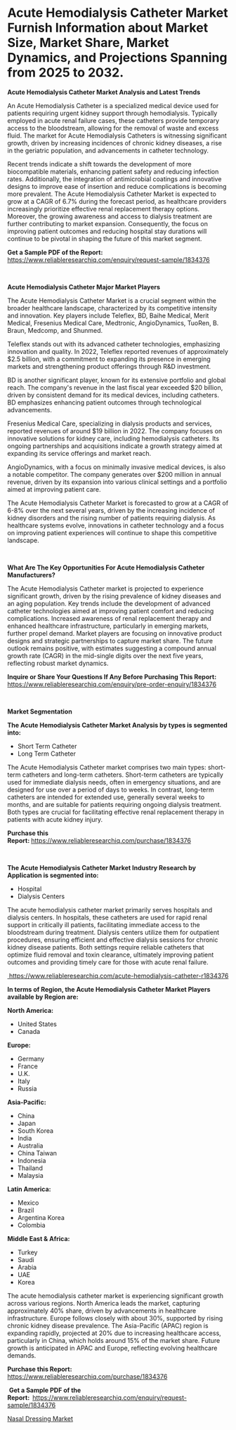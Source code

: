 <p><h1>Acute Hemodialysis Catheter Market Furnish Information about Market Size, Market Share, Market Dynamics, and Projections Spanning from 2025 to 2032.</h1></p><p><strong>Acute Hemodialysis Catheter Market Analysis and Latest Trends</strong></p>
<p><p>An Acute Hemodialysis Catheter is a specialized medical device used for patients requiring urgent kidney support through hemodialysis. Typically employed in acute renal failure cases, these catheters provide temporary access to the bloodstream, allowing for the removal of waste and excess fluid. The market for Acute Hemodialysis Catheters is witnessing significant growth, driven by increasing incidences of chronic kidney diseases, a rise in the geriatric population, and advancements in catheter technology.</p><p>Recent trends indicate a shift towards the development of more biocompatible materials, enhancing patient safety and reducing infection rates. Additionally, the integration of antimicrobial coatings and innovative designs to improve ease of insertion and reduce complications is becoming more prevalent. The Acute Hemodialysis Catheter Market is expected to grow at a CAGR of 6.7% during the forecast period, as healthcare providers increasingly prioritize effective renal replacement therapy options. Moreover, the growing awareness and access to dialysis treatment are further contributing to market expansion. Consequently, the focus on improving patient outcomes and reducing hospital stay durations will continue to be pivotal in shaping the future of this market segment.</p></p>
<p><strong>Get a Sample PDF of the Report:&nbsp;</strong> <a href="https://www.reliableresearchiq.com/enquiry/request-sample/1834376?utm_campaign=3256&utm_medium=2&utm_source=Github&utm_content=ia&utm_term=04032025&utm_id=acute-hemodialysis-catheter">https://www.reliableresearchiq.com/enquiry/request-sample/1834376</a></p>
<p>&nbsp;</p>
<p><strong>Acute Hemodialysis Catheter Major Market Players</strong></p>
<p><p>The Acute Hemodialysis Catheter Market is a crucial segment within the broader healthcare landscape, characterized by its competitive intensity and innovation. Key players include Teleflex, BD, Baihe Medical, Merit Medical, Fresenius Medical Care, Medtronic, AngioDynamics, TuoRen, B. Braun, Medcomp, and Shunmed.</p><p>Teleflex stands out with its advanced catheter technologies, emphasizing innovation and quality. In 2022, Teleflex reported revenues of approximately $2.5 billion, with a commitment to expanding its presence in emerging markets and strengthening product offerings through R&D investment.</p><p>BD is another significant player, known for its extensive portfolio and global reach. The company's revenue in the last fiscal year exceeded $20 billion, driven by consistent demand for its medical devices, including catheters. BD emphasizes enhancing patient outcomes through technological advancements.</p><p>Fresenius Medical Care, specializing in dialysis products and services, reported revenues of around $19 billion in 2022. The company focuses on innovative solutions for kidney care, including hemodialysis catheters. Its ongoing partnerships and acquisitions indicate a growth strategy aimed at expanding its service offerings and market reach.</p><p>AngioDynamics, with a focus on minimally invasive medical devices, is also a notable competitor. The company generates over $200 million in annual revenue, driven by its expansion into various clinical settings and a portfolio aimed at improving patient care.</p><p>The Acute Hemodialysis Catheter Market is forecasted to grow at a CAGR of 6-8% over the next several years, driven by the increasing incidence of kidney disorders and the rising number of patients requiring dialysis. As healthcare systems evolve, innovations in catheter technology and a focus on improving patient experiences will continue to shape this competitive landscape.</p></p>
<p>&nbsp;</p>
<p><strong>What Are The Key Opportunities For Acute Hemodialysis Catheter Manufacturers?</strong></p>
<p><p>The Acute Hemodialysis Catheter market is projected to experience significant growth, driven by the rising prevalence of kidney diseases and an aging population. Key trends include the development of advanced catheter technologies aimed at improving patient comfort and reducing complications. Increased awareness of renal replacement therapy and enhanced healthcare infrastructure, particularly in emerging markets, further propel demand. Market players are focusing on innovative product designs and strategic partnerships to capture market share. The future outlook remains positive, with estimates suggesting a compound annual growth rate (CAGR) in the mid-single digits over the next five years, reflecting robust market dynamics.</p></p>
<p><strong>Inquire or Share Your Questions If Any Before Purchasing This Report:</strong> <a href="https://www.reliableresearchiq.com/enquiry/pre-order-enquiry/1834376?utm_campaign=3256&utm_medium=2&utm_source=Github&utm_content=ia&utm_term=04032025&utm_id=acute-hemodialysis-catheter">https://www.reliableresearchiq.com/enquiry/pre-order-enquiry/1834376</a></p>
<p>&nbsp;</p>
<p><strong>Market Segmentation</strong></p>
<p><strong>The Acute Hemodialysis Catheter Market Analysis by types is segmented into:</strong></p>
<p><ul><li>Short Term Catheter</li><li>Long Term Catheter</li></ul></p>
<p><p>The Acute Hemodialysis Catheter market comprises two main types: short-term catheters and long-term catheters. Short-term catheters are typically used for immediate dialysis needs, often in emergency situations, and are designed for use over a period of days to weeks. In contrast, long-term catheters are intended for extended use, generally several weeks to months, and are suitable for patients requiring ongoing dialysis treatment. Both types are crucial for facilitating effective renal replacement therapy in patients with acute kidney injury.</p></p>
<p><strong>Purchase this Report:&nbsp;</strong><a href="https://www.reliableresearchiq.com/purchase/1834376?utm_campaign=3256&utm_medium=2&utm_source=Github&utm_content=ia&utm_term=04032025&utm_id=acute-hemodialysis-catheter">https://www.reliableresearchiq.com/purchase/1834376</a></p>
<p>&nbsp;</p>
<p><strong>The Acute Hemodialysis Catheter Market Industry Research by Application is segmented into:</strong></p>
<p><ul><li>Hospital</li><li>Dialysis Centers</li></ul></p>
<p><p>The acute hemodialysis catheter market primarily serves hospitals and dialysis centers. In hospitals, these catheters are used for rapid renal support in critically ill patients, facilitating immediate access to the bloodstream during treatment. Dialysis centers utilize them for outpatient procedures, ensuring efficient and effective dialysis sessions for chronic kidney disease patients. Both settings require reliable catheters that optimize fluid removal and toxin clearance, ultimately improving patient outcomes and providing timely care for those with acute renal failure.</p></p>
<p><a href="https://www.reliableresearchiq.com/acute-hemodialysis-catheter-r1834376?utm_campaign=3256&utm_medium=2&utm_source=Github&utm_content=ia&utm_term=04032025&utm_id=acute-hemodialysis-catheter">&nbsp;https://www.reliableresearchiq.com/acute-hemodialysis-catheter-r1834376</a></p>
<p><strong>In terms of Region, the Acute Hemodialysis Catheter Market Players available by Region are:</strong></p>
<p>
    <p> <strong> North America: </strong>
        <ul>
            <li>United States</li>
            <li>Canada</li>
        </ul>
        </p> 
    <p> <strong> Europe: </strong>
        <ul>
            <li>Germany</li>
            <li>France</li>
            <li>U.K.</li>
            <li>Italy</li>
            <li>Russia</li>
        </ul>
        </p> 
    <p> <strong> Asia-Pacific: </strong>
        <ul>
            <li>China</li>
            <li>Japan</li>
            <li>South Korea</li>
            <li>India</li>
            <li>Australia</li>
            <li>China Taiwan</li>
            <li>Indonesia</li>
            <li>Thailand</li>
            <li>Malaysia</li>
        </ul>
        </p> 
    <p> <strong> Latin America: </strong>
        <ul>
            <li>Mexico</li>
            <li>Brazil</li>
            <li>Argentina Korea</li>
            <li>Colombia</li>
        </ul>
        </p> 
    <p> <strong> Middle East & Africa: </strong>
        <ul>
            <li>Turkey</li>
            <li>Saudi</li>
            <li>Arabia</li>
            <li>UAE</li>
            <li>Korea</li>
        </ul>
    </p>
    </p>
<p><p>The acute hemodialysis catheter market is experiencing significant growth across various regions. North America leads the market, capturing approximately 40% share, driven by advancements in healthcare infrastructure. Europe follows closely with about 30%, supported by rising chronic kidney disease prevalence. The Asia-Pacific (APAC) region is expanding rapidly, projected at 20% due to increasing healthcare access, particularly in China, which holds around 15% of the market share. Future growth is anticipated in APAC and Europe, reflecting evolving healthcare demands.</p></p>
<p><strong>Purchase this Report: </strong><a href="https://www.reliableresearchiq.com/purchase/1834376?utm_campaign=3256&utm_medium=2&utm_source=Github&utm_content=ia&utm_term=04032025&utm_id=acute-hemodialysis-catheter">https://www.reliableresearchiq.com/purchase/1834376</a></p>
<p>&nbsp;<strong>Get a Sample PDF of the Report:&nbsp;&nbsp;</strong><a href="https://www.reliableresearchiq.com/enquiry/request-sample/1834376?utm_campaign=3256&utm_medium=2&utm_source=Github&utm_content=ia&utm_term=04032025&utm_id=acute-hemodialysis-catheter">https://www.reliableresearchiq.com/enquiry/request-sample/1834376</a></p>
<p><strong></strong></p>
<p><p><a href="https://github.com/felishtimoti/Market-Research-Report-List-1/blob/main/nasal-dressing-market.md?utm_campaign=3256&utm_medium=2&utm_source=Github&utm_content=ia&utm_term=04032025&utm_id=acute-hemodialysis-catheter">Nasal Dressing Market</a></p></p>